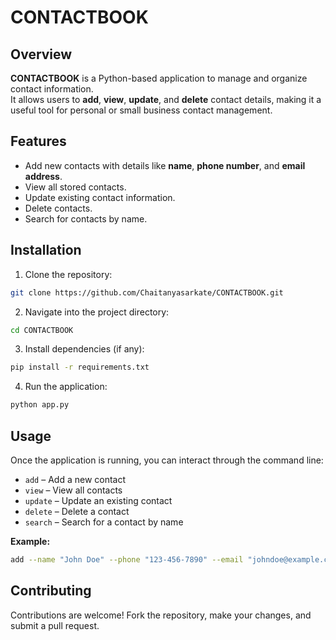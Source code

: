 
# CONTACTBOOK

## Overview
**CONTACTBOOK** is a Python-based application to manage and organize contact information.  
It allows users to **add**, **view**, **update**, and **delete** contact details, making it a useful tool for personal or small business contact management.

## Features
- Add new contacts with details like **name**, **phone number**, and **email address**.
- View all stored contacts.
- Update existing contact information.
- Delete contacts.
- Search for contacts by name.

## Installation
1. Clone the repository:
```bash
git clone https://github.com/Chaitanyasarkate/CONTACTBOOK.git
````

2. Navigate into the project directory:

```bash
cd CONTACTBOOK
```

3. Install dependencies (if any):

```bash
pip install -r requirements.txt
```

4. Run the application:

```bash
python app.py
```

## Usage
Once the application is running, you can interact through the command line:

* `add` – Add a new contact
* `view` – View all contacts
* `update` – Update an existing contact
* `delete` – Delete a contact
* `search` – Search for a contact by name

**Example:**

```bash
add --name "John Doe" --phone "123-456-7890" --email "johndoe@example.com"
```

## Contributing

Contributions are welcome!
Fork the repository, make your changes, and submit a pull request.


 
